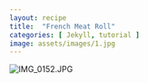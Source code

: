 ```yaml
---
layout: recipe
title:  "French Meat Roll"
categories: [ Jekyll, tutorial ]
image: assets/images/1.jpg
---
```

![IMG_0152.JPG]({{site.baseurl}}/image/IMG_0152.JPG)
